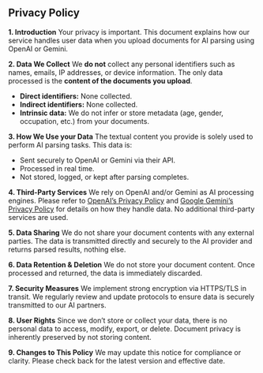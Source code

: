 ## Privacy Policy

**1. Introduction**
Your privacy is important. This document explains how our service handles user data when you upload documents for AI parsing using OpenAI or Gemini.

**2. Data We Collect**
We **do not** collect any personal identifiers such as names, emails, IP addresses, or device information. The only data processed is the **content of the documents you upload**.

* **Direct identifiers:** None collected.
* **Indirect identifiers:** None collected.
* **Intrinsic data:** We do not infer or store metadata (age, gender, occupation, etc.) from your documents.

**3. How We Use your Data**
The textual content you provide is solely used to perform AI parsing tasks. This data is:

* Sent securely to OpenAI or Gemini via their API.
* Processed in real time.
* Not stored, logged, or kept after parsing completes.

**4. Third‑Party Services**
We rely on OpenAI and/or Gemini as AI processing engines. Please refer to [OpenAI’s Privacy Policy](https://openai.com/privacy) and [Google Gemini’s Privacy Policy](https://cloud.google.com/privacy) for details on how they handle data. No additional third-party services are used.

**5. Data Sharing**
We do not share your document contents with any external parties. The data is transmitted directly and securely to the AI provider and returns parsed results, nothing else.

**6. Data Retention & Deletion**
We do not store your document content. Once processed and returned, the data is immediately discarded.

**7. Security Measures**
We implement strong encryption via HTTPS/TLS in transit. We regularly review and update protocols to ensure data is securely transmitted to our AI partners.

**8. User Rights**
Since we don’t store or collect your data, there is no personal data to access, modify, export, or delete. Document privacy is inherently preserved by not storing content.

**9. Changes to This Policy**
We may update this notice for compliance or clarity. Please check back for the latest version and effective date.
